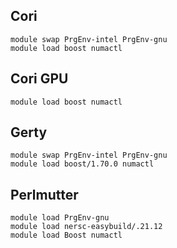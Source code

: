 ## Cori

    module swap PrgEnv-intel PrgEnv-gnu
    module load boost numactl

## Cori GPU

    module load boost numactl

## Gerty

    module swap PrgEnv-intel PrgEnv-gnu
    module load boost/1.70.0 numactl

## Perlmutter

    module load PrgEnv-gnu
    module load nersc-easybuild/.21.12
    module load Boost numactl
